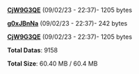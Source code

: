 [**CjW9G3QE**](/data/CjW9G3QE.txt) (09/02/23 - 22:37)- 1205 bytes

[**g0xJBnNa**](/data/g0xJBnNa.txt) (09/02/23 - 22:37)- 242 bytes

[**CjW9G3QE**](/data/CjW9G3QE.txt) (09/02/23 - 22:37)- 1205 bytes

**Total Datas**: 9158

**Total Size**: 60.40 MB / 60.4 MB